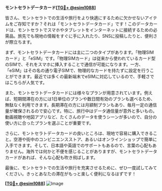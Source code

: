 **モントセラトデータカード[[TG💪+ @esim1088](https://t.me/s/esim1088)]**

皆さん、モントセラトでの生活や旅行をより快適にするために欠かせないアイテムをご存知ですか？それは「モントセラトデータカード」です！このデータカードは、モントセラトでスマホやタブレットをインターネットに接続するための必需品。旅先でも現地の情報をすぐに手に入れたり、SNSに投稿したりと、便利さが際立ちます。

まず、モントセラトデータカードには主に二つのタイプがあります。「物理SIMカード」と「eSIM」です。「物理SIMカード」は従来から使われているカード型のSIMで、それをスマホに挿入することで通信が可能になります。一方、「eSIM」はその名の通り電子SIMで、物理的なカードを持たずに設定を行うことができます。最近では多くの最新端末でeSIMに対応しているので、手軽さではこちらが人気です。

また、モントセラトデータカードには様々なプランが用意されています。例えば、短期間滞在の方には1日単位のプランや数日間有効のプランも選べるため、無駄なく利用できます。長期滞在の方には月額制プランもあり、毎月一定の通信量が確保されるので安心です。特に、旅行中はデータ通信量が意外と多いもの。動画視聴や地図アプリなど、たくさんのデータを使うシーンが多いので、自分の使い方に合ったプランを選ぶことが重要です。

さらに、モントセラトデータカードの良いところは、現地で容易に購入できること。空港や街中のコンビニエンスストア、あるいはオンラインショップで簡単に入手できます。そして、日本語や英語でのサポートもあるので、言葉の心配もありません。海外では何かと不便を感じることがありますが、モントセラトデータカードがあれば、そんな心配も吹き飛ばします。

最後に、モントセラトでの生活や旅行を充実させるために、ぜひ一度試してみてください。きっとあなたの滞在がもっと楽しく便利になるはずです！

**[[TG💪+ @esim1088](https://t.me/s/esim1088)]**
![Image](https://i.postimg.cc/Y0z9fWf4/image.png)
